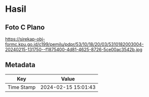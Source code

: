 # Hasil

## Foto C Plano

https://sirekap-obj-formc.kpu.go.id/c199/pemilu/pdpr/53/10/18/20/03/5310182003004-20240215-131750--f1875400-4d81-4625-8726-5ce00ac3542b.jpg


## Metadata

| Key        | Value               |
| ---------- | ------------------- |
| Time Stamp | 2024-02-15 15:01:43 |



